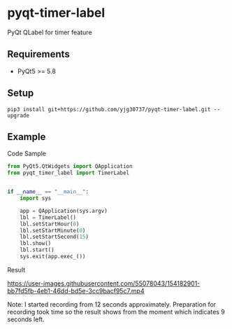 # pyqt-timer-label
PyQt QLabel for timer feature

## Requirements
* PyQt5 >= 5.8

## Setup
```pip3 install git+https://github.com/yjg30737/pyqt-timer-label.git --upgrade```

## Example
Code Sample
```python
from PyQt5.QtWidgets import QApplication
from pyqt_timer_label import TimerLabel


if __name__ == "__main__":
    import sys

    app = QApplication(sys.argv)
    lbl = TimerLabel()
    lbl.setStartHour(0)
    lbl.setStartMinute(0)
    lbl.setStartSecond(15)
    lbl.show()
    lbl.start()
    sys.exit(app.exec_())
```

Result

https://user-images.githubusercontent.com/55078043/154182901-bb7fd5fb-4eb1-46dd-bd5e-3cc9bacf95c7.mp4

Note: I started recording from 12 seconds approximately. Preparation for recording took time so the result shows from the moment which indicates 9 seconds left.

